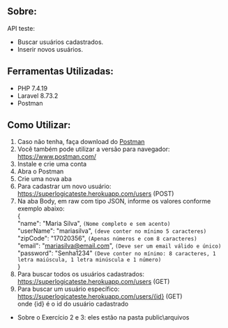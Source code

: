 ## Sobre:

API teste:
- Buscar usuários cadastrados.
- Inserir novos usuários.

## Ferramentas Utilizadas:

- PHP 7.4.19 
- Laravel 8.73.2
- Postman


## Como Utilizar:

01. Caso não tenha, faça download do [Postman](https://www.postman.com/downloads)
02. Você também pode utilizar a versão para navegador: https://www.postman.com/ 
03. Instale e crie uma conta
04. Abra o Postman
05. Crie uma nova aba 
06. Para cadastrar um novo usuário: https://superlogicateste.herokuapp.com/users (POST)
07. Na aba Body, em raw com tipo JSON, informe os valores conforme exemplo abaixo:  
    {  
        "name": "Maria Silva",    `(Nome completo e sem acento)`  
        "userName": "mariasilva", `(deve conter no mínimo 5 caracteres)`  
        "zipCode": "17020356",    `(Apenas números e com 8 caracteres)`  
        "email": "mariasilva@email.com", `(Deve ser um email válido e único)`    
        "password": "Senha1234"  `(Deve conter no mínimo: 8 caracteres, 1 letra maiúscula, 1 letra minúscula e 1 número)`     
    }
08. Para buscar todos os usuários cadastrados: https://superlogicateste.herokuapp.com/users (GET)
09. Para buscar um usuário específico: https://superlogicateste.herokuapp.com/users/{id} (GET)  
    onde {id} é o id do usuário cadastrado

- Sobre o Exercício 2 e 3: eles estão na pasta public\arquivos